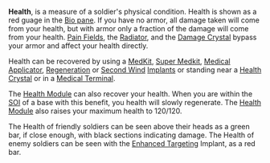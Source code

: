 **Health**, is a measure of a soldier's physical condition. Health is shown as a
red guage in the [Bio pane](Heads-up_Display.md#Bio_Pane). If you have no
armor, all damage taken will come from your health, but with armor only a
fraction of the damage will come from your health. [Pain Fields](Pain_Field.md),
the [Radiator](../weapons/Radiator.md), and the
[Damage Crystal](../items/Damage_Crystal.md) bypass your armor and affect your
health directly.

Health can be recovered by using a [MedKit](../items/MedKit.md),
[Super Medkit](../items/Super_Medkit.md),
[Medical Applicator](../weapons/Medical_Applicator.md),
[Regeneration](../implants/Regeneration.md) or
[Second Wind](../implants/Second_Wind.md) [Implants](../implants/index.md) or
standing near a [Health Crystal](../items/Health_Crystal.md) or in a
[Medical Terminal](../items/Medical_Terminal.md).

The [Health Module](../modules/Health_Module.md) can also recover your health.
When you are within the [SOI](../locations/Sphere_of_Influence.md) of a base
with this benefit, you health will slowly regenerate. The
[Health Module](../modules/Health_Module.md) also raises your maximum health to
120/120.

The Health of friendly soldiers can be seen above their heads as a green bar, if
close enough, with black sections indicating damage. The Health of enemy
soldiers can be seen with the
[Enhanced Targeting](../implants/Enhanced_Targeting.md) Implant, as a red bar.
